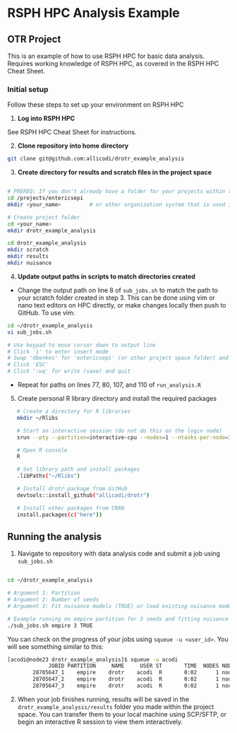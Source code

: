 # RSPH HPC Analysis Example
## OTR Project

This is an example of how to use RSPH HPC for basic data analysis. Requires working knowledge of RSPH HPC, as covered in the RSPH HPC Cheat Sheet. 

### Initial setup

Follow these steps to set up your environment on RSPH HPC

1. **Log into RSPH HPC**

See RSPH HPC Cheat Sheet for instructions.

2. **Clone repository into home directory**

```bash
git clone git@github.com:allicodi/drotr_example_analysis
```

3. **Create directory for results and scratch files in the project space**

```bash

# PREREQ: If you don't already have a folder for your projects within the project space, create this first
cd /projects/entericsepi
mkdir <your_name>         # or other organization system that is used in the project space

# Create project folder
cd <your_name>
mkdir drotr_example_analysis

cd drotr_example_analysis
mkdir scratch
mkdir results
mkdir nuisance

```

4. **Update output paths in scripts to match directories created**

- Change the output path on line 8 of `sub_jobs.sh` to match the path to your scratch folder created in step 3. This can be done using vim or nano text editors on HPC directly, or make changes locally then push to GitHub. To use vim:

 ```bash
cd ~/drotr_example_analysis
vi sub_jobs.sh

# Use keypad to move cursor down to output line
# Click 'i' to enter insert mode
# Swap 'dbenkes' for 'entericsepi' (or other project space folder) and 'allison' for '<your_name>'
# Click 'ESC'
# Click ':wq' for write (save) and quit

```

- Repeat for paths on lines 77, 80, 107, and 110 of `run_analysis.R`

5. Create personal R library directory and install the required packages

```bash
   # Create a directory for R libraries
   mkdir ~/Rlibs

   # Start an interactive session (do not do this on the login node)
   srun --pty --partition=interactive-cpu --nodes=1 --ntasks-per-node=1 --mem-per-cpu=8G --time=02:00:00 bash

   # Open R console
   R

   # Set library path and install packages
   .libPaths("~/Rlibs")

   # Install drotr package from GitHub
   devtools::install_github("allicodi/drotr")

   # Install other packages from CRAN
   install.packages(c("here"))

   ```

## Running the analysis

1. Navigate to repository with data analysis code and submit a job using `sub_jobs.sh`

```bash

cd ~/drotr_example_analysis

# Argument 1: Partition 
# Argument 2: Number of seeds
# Argument 3: Fit nuisance models (TRUE) or load existing nuisance models (FALSE)

# Example running on empire partition for 3 seeds and fitting nuisance models
./sub_jobs.sh empire 3 TRUE

```

You can check on the progress of your jobs using `squeue -u <user_id>`. You will see something similar to this:

```bash
[acodi@node23 drotr_example_analysis]$ squeue -u acodi
             JOBID PARTITION     NAME     USER ST       TIME  NODES NODELIST(REASON)
        28705647_1    empire    drotr    acodi  R       0:02      1 node52
        28705647_2    empire    drotr    acodi  R       0:02      1 node52
        28705647_3    empire    drotr    acodi  R       0:02      1 node52
```

2. When your job finishes running, results will be saved in the `drotr_example_analysis/results` folder you made within the project space. You can transfer them to your local machine using SCP/SFTP, or begin an interactive R session to view them interactively.